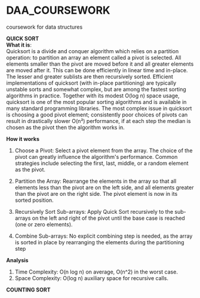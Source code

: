 # DAA_COURSEWORK
coursework for data structures<br>

**QUICK SORT**<br>
**What it is**:<br>
Quicksort is a divide and conquer algorithm which relies on a partition operation: to partition an array an element called a pivot is selected. All elements smaller than the pivot are moved before it and all greater elements are moved after it. This can be done efficiently in linear time and in-place. The lesser and greater sublists are then recursively sorted. Efficient implementations of quicksort (with in-place partitioning) are typically unstable sorts and somewhat complex, but are among the fastest sorting algorithms in practice. Together with its modest O(log n) space usage, quicksort is one of the most popular sorting algorithms and is available in many standard programming libraries. The most complex issue in quicksort is choosing a good pivot element; consistently poor choices of pivots can result in drastically slower O(n²) performance, if at each step the median is chosen as the pivot then the algorithm works in.<br>

**How it works**<br>
1. Choose a Pivot: Select a pivot element from the array. The choice of the pivot can greatly influence the algorithm's performance. Common strategies include selecting the first, last, middle, or a random element as the pivot.<br>

2. Partition the Array: Rearrange the elements in the array so that all elements less than the pivot are on the left side, and all elements greater than the pivot are on the right side. The pivot element is now in its sorted position.<br>

3. Recursively Sort Sub-arrays: Apply Quick Sort recursively to the sub-arrays on the left and right of the pivot until the base case is reached (one or zero elements).<br>

4. Combine Sub-arrays: No explicit combining step is needed, as the array is sorted in place by rearranging the elements during the partitioning step<br>

**Analysis**
1. Time Complexity: O(n log n) on average, O(n^2) in the worst case.<br>
2. Space Complexity: O(log n) auxiliary space for recursive calls.<br>

**COUNTING SORT**








